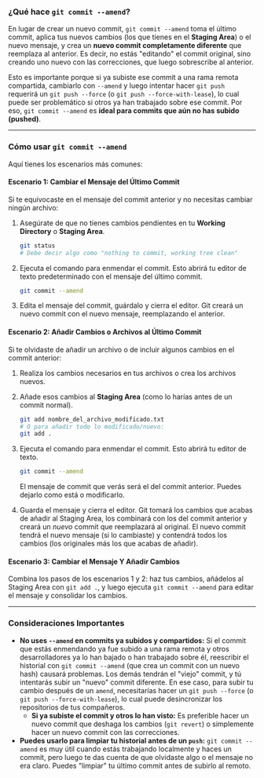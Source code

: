 ### ¿Qué hace `git commit --amend`?

En lugar de crear un nuevo commit, `git commit --amend` toma el último commit, aplica tus nuevos cambios (los que tienes en el **Staging Area**) o el nuevo mensaje, y crea un **nuevo commit completamente diferente** que reemplaza al anterior. Es decir, no estás "editando" el commit original, sino creando uno nuevo con las correcciones, que luego sobrescribe al anterior.

Esto es importante porque si ya subiste ese commit a una rama remota compartida, cambiarlo con `--amend` y luego intentar hacer `git push` requerirá un `git push --force` (o `git push --force-with-lease`), lo cual puede ser problemático si otros ya han trabajado sobre ese commit. Por eso, `git commit --amend` es **ideal para commits que aún no has subido (pushed)**.

-----

### Cómo usar `git commit --amend`

Aquí tienes los escenarios más comunes:

#### Escenario 1: Cambiar el Mensaje del Último Commit

Si te equivocaste en el mensaje del commit anterior y no necesitas cambiar ningún archivo:

1.  Asegúrate de que no tienes cambios pendientes en tu **Working Directory** o **Staging Area**.

    ```bash
    git status
    # Debe decir algo como "nothing to commit, working tree clean"
    ```

2.  Ejecuta el comando para enmendar el commit. Esto abrirá tu editor de texto predeterminado con el mensaje del último commit.

    ```bash
    git commit --amend
    ```

3.  Edita el mensaje del commit, guárdalo y cierra el editor. Git creará un nuevo commit con el nuevo mensaje, reemplazando el anterior.

#### Escenario 2: Añadir Cambios o Archivos al Último Commit

Si te olvidaste de añadir un archivo o de incluir algunos cambios en el commit anterior:

1.  Realiza los cambios necesarios en tus archivos o crea los archivos nuevos.

2.  Añade esos cambios al **Staging Area** (como lo harías antes de un commit normal).

    ```bash
    git add nombre_del_archivo_modificado.txt
    # O para añadir todo lo modificado/nuevo:
    git add .
    ```

3.  Ejecuta el comando para enmendar el commit. Esto abrirá tu editor de texto.

    ```bash
    git commit --amend
    ```

    El mensaje de commit que verás será el del commit anterior. Puedes dejarlo como está o modificarlo.

4.  Guarda el mensaje y cierra el editor. Git tomará los cambios que acabas de añadir al Staging Area, los combinará con los del commit anterior y creará un *nuevo* commit que reemplazará al original. El nuevo commit tendrá el nuevo mensaje (si lo cambiaste) y contendrá todos los cambios (los originales más los que acabas de añadir).

#### Escenario 3: Cambiar el Mensaje Y Añadir Cambios

Combina los pasos de los escenarios 1 y 2: haz tus cambios, añádelos al Staging Area con `git add .`, y luego ejecuta `git commit --amend` para editar el mensaje y consolidar los cambios.

-----

### Consideraciones Importantes

  * **No uses `--amend` en commits ya subidos y compartidos:** Si el commit que estás enmendando ya fue subido a una rama remota y otros desarrolladores ya lo han bajado o han trabajado sobre él, reescribir el historial con `git commit --amend` (que crea un commit con un nuevo hash) causará problemas. Los demás tendrán el "viejo" commit, y tú intentarás subir un "nuevo" commit diferente. En ese caso, para subir tu cambio después de un `amend`, necesitarías hacer un `git push --force` (o `git push --force-with-lease`), lo cual puede desincronizar los repositorios de tus compañeros.
      * **Si ya subiste el commit y otros lo han visto:** Es preferible hacer un nuevo commit que deshaga los cambios (`git revert`) o simplemente hacer un nuevo commit con las correcciones.
  * **Puedes usarlo para limpiar tu historial antes de un `push`:** `git commit --amend` es muy útil cuando estás trabajando localmente y haces un commit, pero luego te das cuenta de que olvidaste algo o el mensaje no era claro. Puedes "limpiar" tu último commit antes de subirlo al remoto.